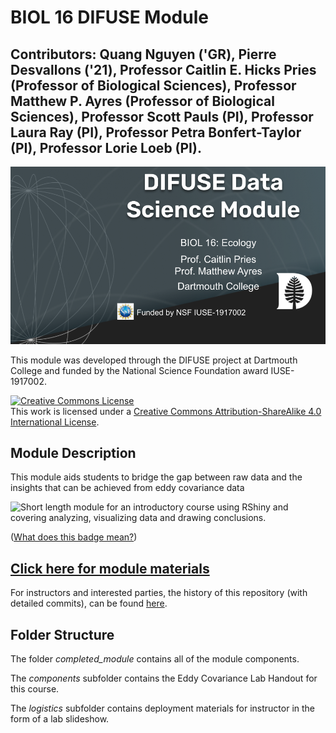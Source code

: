 # BIOL 16 DIFUSE Module 

## Contributors: Quang Nguyen ('GR), Pierre Desvallons ('21), Professor Caitlin E. Hicks Pries (Professor of Biological Sciences), Professor Matthew P. Ayres (Professor of Biological Sciences), Professor Scott Pauls (PI), Professor Laura Ray (PI), Professor Petra Bonfert-Taylor (PI), Professor Lorie Loeb (PI).

![DIFUSE Data Science Module.  Biology 16: Ecology. Professors Caitlin Pries & Matthew Ayres, Dartmouth College. Funded by NSF IUSE1917002](repository-assets/DIFUSE-BIOL-16.png "DIFUSE Data Science Module.  Biology 16: Ecology.  Professors Caitlin Pries & Matthew Ayres, Dartmouth College. Funded by NSF IUSE1917002")

This module was developed through the DIFUSE project at Dartmouth College and funded by the National Science Foundation award IUSE-1917002.

<a rel="license" href="http://creativecommons.org/licenses/by-sa/4.0/"><img alt="Creative Commons License" style="border-width:0" src="https://i.creativecommons.org/l/by-sa/4.0/88x31.png" /></a><br />This work is licensed under a <a rel="license" href="http://creativecommons.org/licenses/by-sa/4.0/">Creative Commons Attribution-ShareAlike 4.0 International License</a>.

## Module Description 
This module aids students to bridge the gap between raw data and the insights that can be achieved from eddy covariance data 


![Short length module for an introductory course using RShiny and covering analyzing, visualizing data and drawing conclusions.](repository-assets/module-badge.png "Short length module for an introductory course using RShiny and covering analyzing, visualizing data and drawing conclusions.")

(<a href="https://github.com/difuse-dartmouth/.github/blob/8f8f6efff8943871e1fcaa3b6f2daf1531206df6/profile/howto.md">What does this badge mean?</a>)

## [Click here for module materials](completed_module/README.md)

For instructors and interested parties, the history of this repository (with detailed commits), can be found [here](https://github.com/difuse-dartmouth/BIOL16_X20/commits/main/).

## Folder Structure

The folder *completed_module* contains all of the module components.  

The *components* subfolder contains the Eddy Covariance Lab Handout for this course.

The *logistics* subfolder contains deployment materials for instructor in the form of a lab slideshow.
